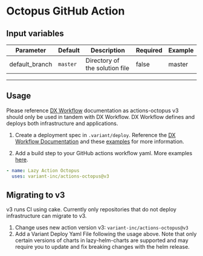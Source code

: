 # Octopus GitHub Action

## Input variables

| Parameter     | Default  | Description                   | Required| Example|
| --------------| ---------| ------------------------------| --------| -------|
| default_branch| `master` | Directory of the solution file| false   | master |
___

## Usage

Please reference
[DX Workflow](https://backstage.apps.ops-drivevariant.com/docs/default/Component/dx-docs)
documentation as actions-octopus v3 should only be used in tandem with DX Workflow.
DX Workflow defines and deploys both infrastructure and applications.

1. Create a deployment spec in `.variant/deploy`. Reference the
   [DX Workflow Documentation](https://backstage.apps.ops-drivevariant.com/docs/default/Component/dx-docs/Getting-Started/Tutorials/)
   and these [examples](https://backstage.apps.ops-drivevariant.com/docs/default/Component/dx-docs/dx-requirements/#full-end-end-example-repositories)
   for more information.

2. Add a build step to your GitHub actions workflow yaml. More examples
   [here](https://backstage.apps.ops-drivevariant.com/docs/default/Component/dx-docs/Getting-Started/Github/Github-Actions/).

```yaml
- name: Lazy Action Octopus
  uses: variant-inc/actions-octopus@v3
```

## Migrating to v3

v3 runs CI using cake. Currently only repositories that do not deploy
infrastructure can migrate to v3.

1. Change uses new action version v3: `variant-inc/actions-octopus@v3`
2. Add a Variant Deploy Yaml File following the usage above.
   Note that only certain versions of charts in lazy-helm-charts are supported
   and may require you to update and fix breaking changes with
   the helm release.
